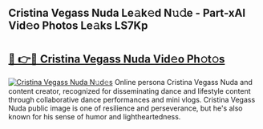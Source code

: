 ## Cristina Vegass Nuda Le𝚊k𝚎d N𝚞𝚍e - Part-xAl Vid𝚎o Photos Le𝚊ks LS7Kp

# <h2><a href="http://fbeeibb.evod.top/?m=Cristina+Vegass+Nuda">🔗 👉🔴 Cristina Vegass Nuda Vid𝚎o Ph𝚘t𝚘s</a></h2>

[![Cristina Vegass Nuda N𝚞d𝚎s](https://i.imgur.com/8V9OHl7.gif)](http://fbeeibb.evod.top/?m=Cristina+Vegass+Nuda)
Online persona Cristina Vegass Nuda and content creator, recognized for disseminating dance and lifestyle content through collaborative dance performances and mini vlogs. Cristina Vegass Nuda public image is one of resilience and perseverance, but he's also known for his sense of humor and lightheartedness. 
